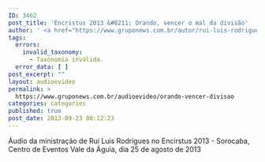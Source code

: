 ```yaml
---
ID: 3462
post_title: 'Encristus 2013 &#8211; Orando, vencer o mal da divisão'
author: ' <a href="https://www.gruponews.com.br/autor/rui-luis-rodrigues" rel="tag">Rui Luis Rodrigues</a>'
tags:
  errors:
    invalid_taxonomy:
      - Taxonomia inválida.
  error_data: [ ]
post_excerpt: ""
layout: audioevideo
permalink: >
  https://www.gruponews.com.br/audioevideo/orando-vencer-divisao
categories: categories
published: true
post_date: 2013-09-23 00:12:23
---
```

Áudio da ministração de Rui Luis Rodrigues no Encirstus 2013 - Sorocaba, Centro de Eventos Vale da Águia, dia 25 de agosto de 2013